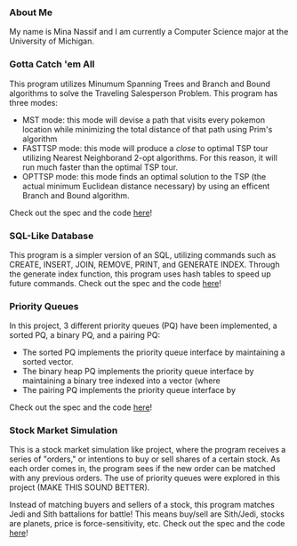 ### About Me

My name is Mina Nassif and I am currently a Computer Science major at the University of Michigan.

### Gotta Catch 'em All

This program utilizes Minumum Spanning Trees and Branch and Bound algorithms to solve the Traveling Salesperson Problem. This program has three modes:
- MST mode: this mode will devise a path that visits every pokemon location while minimizing the total distance of that path using Prim's algorithm
- FASTTSP mode: this mode will produce a *close* to optimal TSP tour utilizing Nearest Neighborand 2-opt algorithms. For this reason, it will run much faster than the optimal TSP tour.
- OPTTSP mode: this mode finds an optimal solution to the TSP (the actual minimum Euclidean distance necessary) by using an efficent Branch and Bound algorithm.

Check out the spec and the code [here](https://gitfront.io/r/spec-mina/eaRK4g5JAWvg/MST-and-Branch-and-Bound-algorithms/)!  

### SQL-Like Database

This program is a simpler version of an SQL, utilizing commands such as CREATE, INSERT, JOIN, REMOVE, PRINT, and GENERATE INDEX. Through the generate index function, this program uses hash tables to speed up future commands. Check out the spec and the code [here](https://gitfront.io/r/spec-mina/t6Ld69BYYsh6/SQL-Like-Database/)!

### Priority Queues

In this project, 3 different priority queues (PQ) have been implemented, a sorted PQ, a binary PQ, and a pairing PQ:
- The sorted PQ implements the priority queue interface by maintaining a sorted vector.
- The binary heap PQ implements the priority queue interface by maintaining a binary tree indexed into a vector (where 
- The pairing PQ implements the priority queue interface by 

Check out the spec and the code [here](https://gitfront.io/r/spec-mina/thH1hUMBMa8q/Priority-Queues/)!

### Stock Market Simulation

This is a stock market simulation like project, where the program receives a series of "orders," or intentions to buy or sell shares of a certain stock. As each order comes in, the program sees if the new order can be matched with any previous orders. The use of priority queues were explored in this project (MAKE THIS SOUND BETTER).

Instead of matching buyers and sellers of a stock, this program matches Jedi and Sith battalions for battle! This means buy/sell are Sith/Jedi, stocks are planets, price is force-sensitivity, etc. Check out the spec and the code [here](https://gitfront.io/r/spec-mina/zimDBG2adFKQ/Stock-Market-Simulation/)!  
